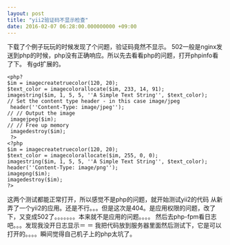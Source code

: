 ```yaml
---
layout: post
title: "yii2验证码不显示检查"
date: 2016-02-07 06:28:00.000000000 +09:00
---
```


下载了个例子玩玩的时候发现了个问题，验证码竟然不显示。 
502一般是nginx发送到php的时候，php没有正确响应。所以先去看看php的问题，打开phpinfo看了下。 有gd扩展的。

    <php?
    $im = imagecreatetruecolor(120, 20); 
    $text_color = imagecolorallocate($im, 233, 14, 91); 
    imagestring($im, 1, 5, 5, ''A Simple Text String'', $text_color); 
    // Set the content type header - in this case image/jpeg 
     header(''Content-Type: image/jpeg''); 
    // // Output the image 
     imagejpeg($im); 
    // // Free up memory 
     imagedestroy($im); 
     ?> 
    <?php 
    $im = imagecreatetruecolor(120, 20); 
    $text_color = imagecolorallocate($im, 255, 0, 0); 
    imagestring($im, 1, 5, 5, ''A Simple Text String'', $text_color); 
    header(''Content-Type: image/png''); 
    imagepng($im); 
    imagedestroy($im); 
    ?>

这两个测试都能正常打开，所以感觉不是php的问题，就开始测试yii2的代码 从新弄了一个yii2的应用。还是不行。。。但是这次是404。是应用权限的问题，改了下，又变成502了。。。。。。。本来就不是应用的问题。。。。 
然后去php-fpm看日志吧。。。发现我没开日志显示＝ ＝
我把代码放到服务器里面然后测试下，它是可以打开的。。。。瞬间觉得自己机子上的php太坑了。